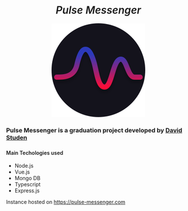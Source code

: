 
<h1 align="center" style='font-weight: 600; font-style: italic; text-align: center;'>Pulse Messenger</h1>

<div align="center">
<img src="https://raw.githubusercontent.com/Pulse-Messenger/.github/main/profile/Logo.svg" alt="logo" width="256" />

</div>

<h3>Pulse Messenger is a graduation project developed by <a href="https://github.com/dstuden">David Studen</a><h3>

<h4 style='font-weight: 600;' >Main Techologies used</h4>
<ul>
<li>Node.js</li>
<li>Vue.js</li>
<li>Mongo DB</li>
<li>Typescript</li>
<li>Express.js</li>
</ul>

Instance hosted on <https://pulse-messenger.com>
